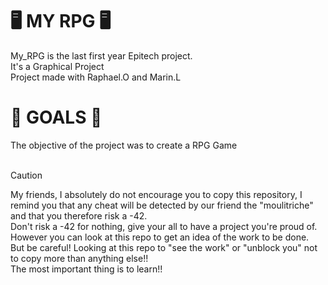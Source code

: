 <H1>🖥️ MY RPG 🖥️</H1>
My_RPG is the last first year Epitech project. <br>
It's a Graphical Project <br>
Project made with Raphael.O and Marin.L

<H1>🎯 GOALS 🎯</H1>
The objective of the project was to create a RPG Game <br>
<br>

> [!CAUTION]  
> My friends, I absolutely do not encourage you to copy this repository, I remind you that any cheat will be detected by our friend the "moulitriche" and that you therefore risk a -42. <br>
Don't risk a -42 for nothing, give your all to have a project you're proud of. However you can look at this repo to get an idea of ​​the work to be done. <br>
But be careful! Looking at this repo to "see the work" or "unblock you" not to copy more than anything else!! <br>
The most important thing is to learn!! <br>
